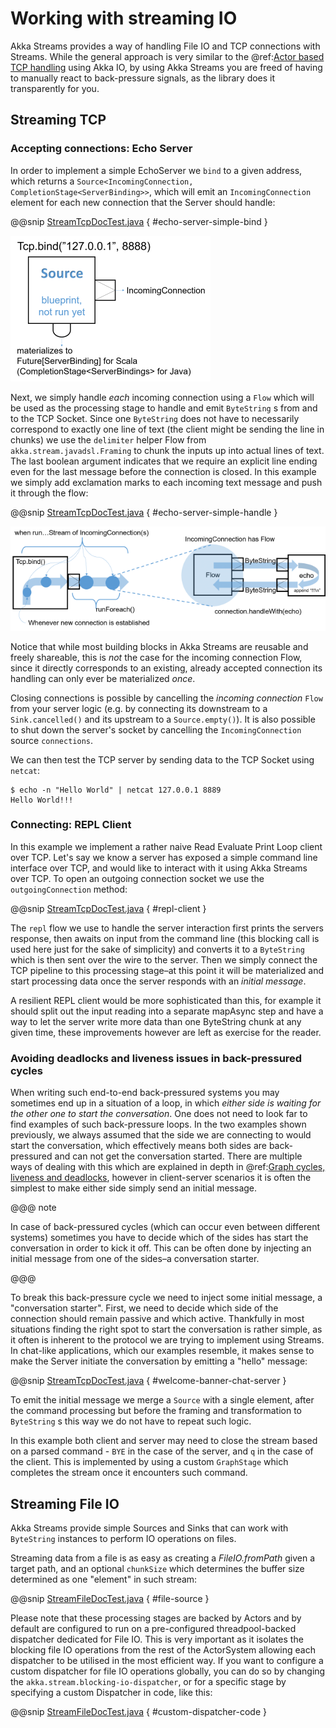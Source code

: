# Working with streaming IO

Akka Streams provides a way of handling File IO and TCP connections with Streams.
While the general approach is very similar to the @ref:[Actor based TCP handling](../io-tcp.md) using Akka IO,
by using Akka Streams you are freed of having to manually react to back-pressure signals,
as the library does it transparently for you.

## Streaming TCP

### Accepting connections: Echo Server

In order to implement a simple EchoServer we `bind` to a given address, which returns a `Source<IncomingConnection, CompletionStage<ServerBinding>>`,
which will emit an `IncomingConnection` element for each new connection that the Server should handle:

@@snip [StreamTcpDocTest.java](../code/jdocs/stream/io/StreamTcpDocTest.java) { #echo-server-simple-bind }

![tcp-stream-bind.png](../../images/tcp-stream-bind.png)

Next, we simply handle *each* incoming connection using a `Flow` which will be used as the processing stage
to handle and emit `ByteString` s from and to the TCP Socket. Since one `ByteString` does not have to necessarily
correspond to exactly one line of text (the client might be sending the line in chunks) we use the `delimiter`
helper Flow from `akka.stream.javadsl.Framing` to chunk the inputs up into actual lines of text. The last boolean
argument indicates that we require an explicit line ending even for the last message before the connection is closed.
In this example we simply add exclamation marks to each incoming text message and push it through the flow:

@@snip [StreamTcpDocTest.java](../code/jdocs/stream/io/StreamTcpDocTest.java) { #echo-server-simple-handle }

![tcp-stream-run.png](../../images/tcp-stream-run.png)

Notice that while most building blocks in Akka Streams are reusable and freely shareable, this is *not* the case for the
incoming connection Flow, since it directly corresponds to an existing, already accepted connection its handling can
only ever be materialized *once*.

Closing connections is possible by cancelling the *incoming connection* `Flow` from your server logic (e.g. by
connecting its downstream to a `Sink.cancelled()` and its upstream to a `Source.empty()`).
It is also possible to shut down the server's socket by cancelling the `IncomingConnection` source `connections`.

We can then test the TCP server by sending data to the TCP Socket using `netcat`:

```
$ echo -n "Hello World" | netcat 127.0.0.1 8889
Hello World!!!
```

### Connecting: REPL Client

In this example we implement a rather naive Read Evaluate Print Loop client over TCP.
Let's say we know a server has exposed a simple command line interface over TCP,
and would like to interact with it using Akka Streams over TCP. To open an outgoing connection socket we use
the `outgoingConnection` method:

@@snip [StreamTcpDocTest.java](../code/jdocs/stream/io/StreamTcpDocTest.java) { #repl-client }

The `repl` flow we use to handle the server interaction first prints the servers response, then awaits on input from
the command line (this blocking call is used here just for the sake of simplicity) and converts it to a
`ByteString` which is then sent over the wire to the server. Then we simply connect the TCP pipeline to this
processing stage–at this point it will be materialized and start processing data once the server responds with
an *initial message*.

A resilient REPL client would be more sophisticated than this, for example it should split out the input reading into
a separate mapAsync step and have a way to let the server write more data than one ByteString chunk at any given time,
these improvements however are left as exercise for the reader.

### Avoiding deadlocks and liveness issues in back-pressured cycles

When writing such end-to-end back-pressured systems you may sometimes end up in a situation of a loop,
in which *either side is waiting for the other one to start the conversation*. One does not need to look far
to find examples of such back-pressure loops. In the two examples shown previously, we always assumed that the side we
are connecting to would start the conversation, which effectively means both sides are back-pressured and can not get
the conversation started. There are multiple ways of dealing with this which are explained in depth in @ref:[Graph cycles, liveness and deadlocks](stream-graphs.md#graph-cycles-java),
however in client-server scenarios it is often the simplest to make either side simply send an initial message.

@@@ note

In case of back-pressured cycles (which can occur even between different systems) sometimes you have to decide
which of the sides has start the conversation in order to kick it off. This can be often done by injecting an
initial message from one of the sides–a conversation starter.

@@@

To break this back-pressure cycle we need to inject some initial message, a "conversation starter".
First, we need to decide which side of the connection should remain passive and which active.
Thankfully in most situations finding the right spot to start the conversation is rather simple, as it often is inherent
to the protocol we are trying to implement using Streams. In chat-like applications, which our examples resemble,
it makes sense to make the Server initiate the conversation by emitting a "hello" message:

@@snip [StreamTcpDocTest.java](../code/jdocs/stream/io/StreamTcpDocTest.java) { #welcome-banner-chat-server }

To emit the initial message we merge a `Source` with a single element, after the command processing but before the
framing and transformation to `ByteString` s this way we do not have to repeat such logic.

In this example both client and server may need to close the stream based on a parsed command - `BYE` in the case
of the server, and `q` in the case of the client. This is implemented by using a custom `GraphStage`
which completes the stream once it encounters such command.

## Streaming File IO

Akka Streams provide simple Sources and Sinks that can work with `ByteString` instances to perform IO operations
on files.

Streaming data from a file is as easy as creating a *FileIO.fromPath* given a target path, and an optional
`chunkSize` which determines the buffer size determined as one "element" in such stream:

@@snip [StreamFileDocTest.java](../code/jdocs/stream/io/StreamFileDocTest.java) { #file-source }

Please note that these processing stages are backed by Actors and by default are configured to run on a pre-configured
threadpool-backed dispatcher dedicated for File IO. This is very important as it isolates the blocking file IO operations from the rest
of the ActorSystem allowing each dispatcher to be utilised in the most efficient way. If you want to configure a custom
dispatcher for file IO operations globally, you can do so by changing the `akka.stream.blocking-io-dispatcher`,
or for a specific stage by specifying a custom Dispatcher in code, like this:

@@snip [StreamFileDocTest.java](../code/jdocs/stream/io/StreamFileDocTest.java) { #custom-dispatcher-code }